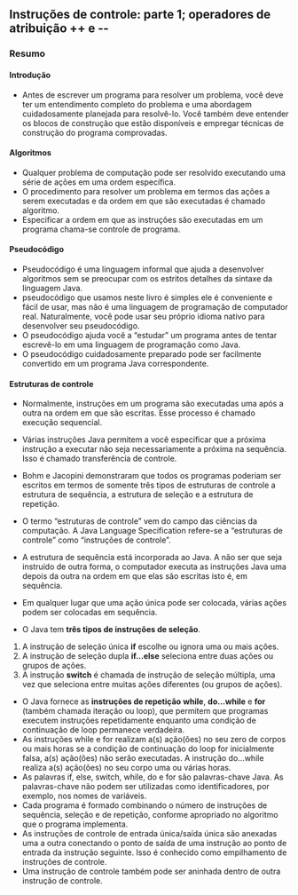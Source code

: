 ## Instruções de controle: parte 1; operadores de atribuição ++ e --

### Resumo

#### Introdução

- Antes de escrever um programa para resolver um problema, você deve ter um entendimento completo do problema e uma abordagem cuidadosamente
planejada para resolvê-lo. Você também deve entender os blocos de construção que estão disponíveis e empregar técnicas de construção
do programa comprovadas.

#### Algoritmos

- Qualquer problema de computação pode ser resolvido executando uma série de ações em uma ordem específica.
- O procedimento para resolver um problema em termos das ações a serem executadas e da ordem em que são executadas é chamado algoritmo.
- Especificar a ordem em que as instruções são executadas em um programa chama-se controle de programa.

#### Pseudocódigo

- Pseudocódigo é uma linguagem informal que ajuda a desenvolver algoritmos sem se preocupar com os estritos detalhes da sintaxe da linguagem
Java.
- pseudocódigo que usamos neste livro é simples ele é conveniente e fácil de usar, mas não é uma linguagem de programação de computador
real. Naturalmente, você pode usar seu próprio idioma nativo para desenvolver seu pseudocódigo.
- O pseudocódigo ajuda você a “estudar” um programa antes de tentar escrevê-lo em uma linguagem de programação como Java.
- O pseudocódigo cuidadosamente preparado pode ser facilmente convertido em um programa Java correspondente.

#### Estruturas de controle

- Normalmente, instruções em um programa são executadas uma após a outra na ordem em que são escritas. Esse processo é chamado execução
sequencial.
- Várias instruções Java permitem a você especificar que a próxima instrução a executar não seja necessariamente a próxima na sequência. Isso
é chamado transferência de controle.
- Bohm e Jacopini demonstraram que todos os programas poderiam ser escritos em termos de somente três tipos de estruturas de controle a
estrutura de sequência, a estrutura de seleção e a estrutura de repetição.
- O termo “estruturas de controle” vem do campo das ciências da computação. A Java Language Specification refere-se a “estruturas de controle”
como “instruções de controle”.
- A estrutura de sequência está incorporada ao Java. A não ser que seja instruído de outra forma, o computador executa as instruções Java uma
depois da outra na ordem em que elas são escritas isto é, em sequência.
- Em qualquer lugar que uma ação única pode ser colocada, várias ações podem ser colocadas em sequência. 

- O Java tem **três tipos de instruções de seleção**.
1. A instrução de seleção única **if** escolhe ou ignora uma ou mais ações.
2. A instrução de seleção dupla **if…else** seleciona entre duas ações ou grupos de ações.
3. A instrução **switch** é chamada de instrução de seleção múltipla, uma vez que seleciona entre muitas ações diferentes (ou grupos de ações).
- O Java fornece as **instruções de repetição** **while**, **do…while** e **for** (também chamada iteração ou loop), que permitem que programas executem
instruções repetidamente enquanto uma condição de continuação de loop permanece verdadeira.
- As instruções while e for realizam a(s) ação(ões) no seu zero de corpos ou mais horas se a condição de continuação do loop for inicialmente
falsa, a(s) ação(ões) não serão executadas. A instrução do…while realiza a(s) ação(ões) no seu corpo uma ou várias horas.
- As palavras if, else, switch, while, do e for são palavras-chave Java. As palavras-chave não podem ser utilizadas como identificadores,
por exemplo, nos nomes de variáveis.
- Cada programa é formado combinando o número de instruções de sequência, seleção e de repetição, conforme apropriado no algoritmo que o
programa implementa.
- As instruções de controle de entrada única/saída única são anexadas uma a outra conectando o ponto de saída de uma instrução ao ponto de
entrada da instrução seguinte. Isso é conhecido como empilhamento de instruções de controle.
- Uma instrução de controle também pode ser aninhada dentro de outra instrução de controle.
